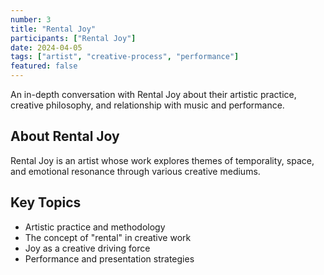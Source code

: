 ```yaml
---
number: 3
title: "Rental Joy"
participants: ["Rental Joy"]
date: 2024-04-05
tags: ["artist", "creative-process", "performance"]
featured: false
---
```


An in-depth conversation with Rental Joy about their artistic practice, creative philosophy, and relationship with music and performance.

## About Rental Joy

Rental Joy is an artist whose work explores themes of temporality, space, and emotional resonance through various creative mediums.

## Key Topics

- Artistic practice and methodology
- The concept of "rental" in creative work
- Joy as a creative driving force
- Performance and presentation strategies